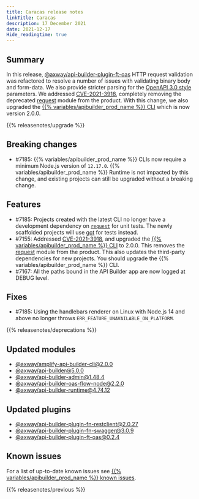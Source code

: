 ```yaml
---
title: Caracas release notes
linkTitle: Caracas
description: 17 December 2021
date: 2021-12-17
Hide_readingtime: true
---
```

## Summary

In this release, [@axway/api-builder-plugin-ft-oas](https://www.npmjs.com/package/@axway/api-builder-plugin-ft-oas) HTTP request validation was refactored to resolve a number of issues with validating binary body and form-data. We also provide stricter parsing for the [OpenAPI 3.0 style](https://github.com/OAI/OpenAPI-Specification/blob/main/versions/3.0.0.md#style-values) parameters. We addressed [CVE-2021-3918](https://nvd.nist.gov/vuln/detail/CVE-2021-3918), completely removing the deprecated [request](https://www.npmjs.com/package/request) module from the product. With this change, we also upgraded the [{{% variables/apibuilder_prod_name %}} CLI](https://www.npmjs.com/package/@axway/amplify-api-builder-cli) which is now version 2.0.0.

{{% releasenotes/upgrade %}}

## Breaking changes

* #7185: {{% variables/apibuilder_prod_name %}} CLIs now require a minimum Node.js version of `12.17.0`. {{% variables/apibuilder_prod_name %}} Runtime is not impacted by this change, and existing projects can still be upgraded without a breaking change.

## Features

* #7185: Projects created with the latest CLI no longer have a development dependency on [`request`](https://www.npmjs.com/package/request) for unit tests. The newly scaffolded projects will use [got](https://www.npmjs.com/package/got) for tests instead.
* #7155: Addressed [CVE-2021-3918](https://nvd.nist.gov/vuln/detail/CVE-2021-3918), and upgraded the [{{% variables/apibuilder_prod_name %}} CLI](https://www.npmjs.com/package/@axway/amplify-api-builder-cli) to 2.0.0. This removes the [request](https://www.npmjs.com/package/request) module from the product. This also updates the third-party dependencies for new projects. You should upgrade the {{% variables/apibuilder_prod_name %}} CLI.
* #7167: All the paths bound in the API Builder app are now logged at DEBUG level.

## Fixes

* #7185: Using the handlebars renderer on Linux with Node.js 14 and above no longer throws `ERR_FEATURE_UNAVAILABLE_ON_PLATFORM`.

{{% releasenotes/deprecations %}}

## Updated modules
* [@axway/amplify-api-builder-cli@2.0.0](https://www.npmjs.com/package/@axway/amplify-api-builder-cli/v/2.0.0)
* [@axway/api-builder@5.0.0](https://www.npmjs.com/package/@axway/api-builder/v/5.0.0)
* [@axway/api-builder-admin@1.48.4](https://www.npmjs.com/package/@axway/api-builder-admin/v/1.48.4)
* [@axway/api-builder-oas-flow-node@2.2.0](https://www.npmjs.com/package/@axway/api-builder-oas-flow-node/v/2.2.0)
* [@axway/api-builder-runtime@4.74.12](https://www.npmjs.com/package/@axway/api-builder-runtime/v/4.74.12)

## Updated plugins
* [@axway/api-builder-plugin-fn-restclient@2.0.27](https://www.npmjs.com/package/@axway/api-builder-plugin-fn-restclient/v/2.0.27)
* [@axway/api-builder-plugin-fn-swagger@3.0.9](https://www.npmjs.com/package/@axway/api-builder-plugin-fn-swagger/v/3.0.9)
* [@axway/api-builder-plugin-ft-oas@0.2.4](https://www.npmjs.com/package/@axway/api-builder-plugin-ft-oas/v/0.2.4)

## Known issues

For a list of up-to-date known issues see [{{% variables/apibuilder_prod_name %}} known issues](/docs/known_issues/).

{{% releasenotes/previous %}}
